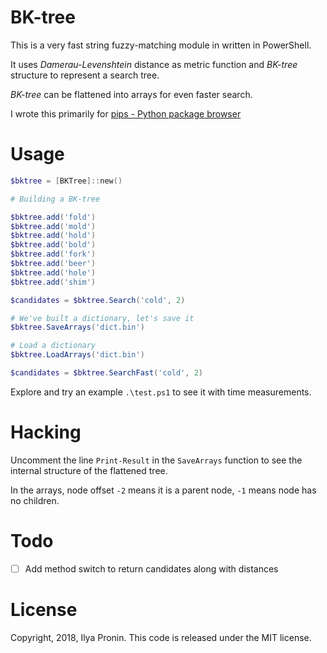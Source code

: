# BK-tree

This is a very fast string fuzzy-matching module in written in PowerShell.

It uses *Damerau-Levenshtein* distance as metric function
and *BK-tree* structure to represent a search tree.

*BK-tree* can be flattened into arrays for even faster search.

I wrote this primarily for [pips - Python package browser](https://github.com/ptytb/pips)

# Usage

```PowerShell
$bktree = [BKTree]::new()

# Building a BK-tree

$bktree.add('fold')
$bktree.add('mold')
$bktree.add('hold')
$bktree.add('bold')
$bktree.add('fork')
$bktree.add('beer')
$bktree.add('hole')
$bktree.add('shim')

$candidates = $bktree.Search('cold', 2)

# We've built a dictionary, let's save it
$bktree.SaveArrays('dict.bin')

# Load a dictionary
$bktree.LoadArrays('dict.bin')

$candidates = $bktree.SearchFast('cold', 2)
```

Explore and try an example `.\test.ps1` to see it with time measurements.

# Hacking

Uncomment the line `Print-Result` in the `SaveArrays` function to see the internal 
structure of the flattened tree.

In the arrays, node offset `-2` means it is a parent node, `-1` means node has no children.

# Todo

- [ ] Add method switch to return candidates along with distances

# License

Copyright, 2018, Ilya Pronin.
This code is released under the MIT license.
